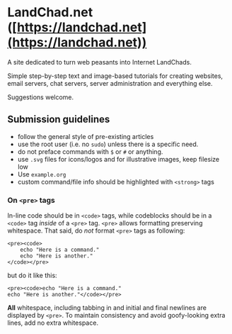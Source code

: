 # LandChad.net ([https://landchad.net](https://landchad.net))

A site dedicated to turn web peasants into Internet LandChads.

Simple step-by-step text and image-based tutorials for creating websites, email servers, chat servers, server administration and everything else.

Suggestions welcome.

## Submission guidelines

- follow the general style of pre-existing articles
- use the root user (i.e. no `sudo`) unless there is a specific need.
- do not preface commands with `$` or `#` or anything.
- use `.svg` files for icons/logos and for illustrative images, keep filesize low
- Use `example.org`
- custom command/file info should be highlighted with `<strong>` tags

### On `<pre>` tags


In-line code should be in `<code>` tags, while codeblocks should be in a `<code>` tag *inside* of a `<pre>` tag.
`<pre>` allows formatting preserving whitespace.
That said, do *not* format `<pre>` tags as following:

```
<pre><code>
	echo "Here is a command."
	echo "Here is another."
</code></pre>
```

but do it like this:

```
<pre><code>echo "Here is a command."
echo "Here is another."</code></pre>
```

**All** whitespace, including tabbing in and initial and final newlines are displayed by `<pre>`.
To maintain consistency and avoid goofy-looking extra lines, add no extra whitespace.
